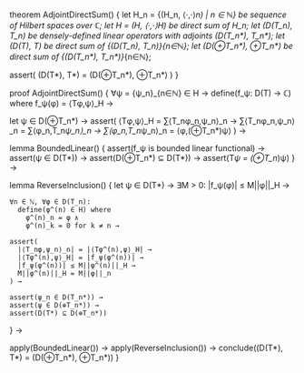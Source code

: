 theorem AdjointDirectSum() {
  let H_n = {(H_n, ⟨·,·⟩_n) | n ∈ ℕ} be sequence of Hilbert spaces over ℂ;
  let H = (H, ⟨·,·⟩_H) be direct sum of H_n;
  let (D(T_n), T_n) be densely-defined linear operators with adjoints (D(T_n*), T_n*);
  let (D(T), T) be direct sum of {(D(T_n), T_n)}_{n∈ℕ};
  let (D(⊕T_n*), ⊕T_n*) be direct sum of {(D(T_n*), T_n*)}_{n∈ℕ};
  
  assert(
    (D(T*), T*) = (D(⊕T_n*), ⊕T_n*)
  )
}

proof AdjointDirectSum() {
  ∀ψ = {ψ_n}_{n∈ℕ} ∈ H →
  define(f_ψ: D(T) → ℂ) where
    f_ψ(φ) = ⟨Tφ,ψ⟩_H →
  
  let ψ ∈ D(⊕T_n*) →
  assert(
    ⟨Tφ,ψ⟩_H = ∑⟨T_nφ_n,ψ_n⟩_n →
    ∑⟨T_nφ_n,ψ_n⟩_n = ∑⟨φ_n,T_n*ψ_n⟩_n →
    ∑⟨φ_n,T_n*ψ_n⟩_n = ⟨φ,(⊕T_n*)ψ⟩
  ) →

  lemma BoundedLinear() {
    assert(f_ψ is bounded linear functional) →
    assert(ψ ∈ D(T*)) →
    assert(D(⊕T_n*) ⊆ D(T*)) →
    assert(T*ψ = (⊕T_n*)ψ)
  } →

  lemma ReverseInclusion() {
    let ψ ∈ D(T*) →
    ∃M > 0: |f_ψ(φ)| ≤ M||φ||_H →
    
    ∀n ∈ ℕ, ∀φ ∈ D(T_n):
      define(φ^(n) ∈ H) where
        φ^(n)_n = φ ∧
        φ^(n)_k = 0 for k ≠ n →
    
    assert(
      |⟨T_nφ,ψ_n⟩_n| = |⟨Tφ^(n),ψ⟩_H| →
      |⟨Tφ^(n),ψ⟩_H| = |f_ψ(φ^(n))| →
      |f_ψ(φ^(n))| ≤ M||φ^(n)||_H →
      M||φ^(n)||_H = M||φ||_n
    ) →
    
    assert(ψ_n ∈ D(T_n*)) →
    assert(ψ ∈ D(⊕T_n*)) →
    assert(D(T*) ⊆ D(⊕T_n*))
  } →

  apply(BoundedLinear()) →
  apply(ReverseInclusion()) →
  conclude((D(T*), T*) = (D(⊕T_n*), ⊕T_n*))
}